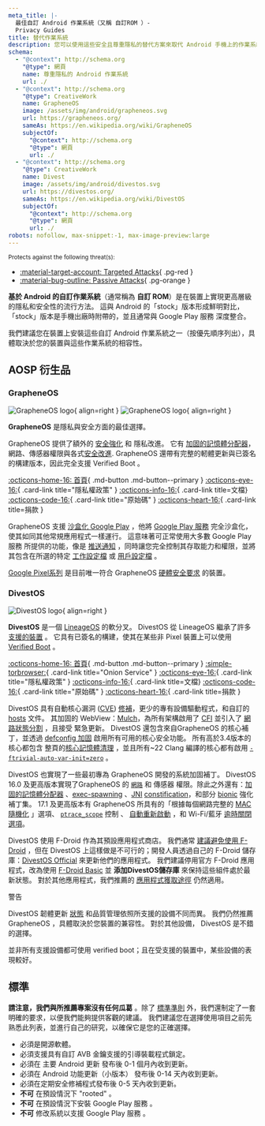 ```yaml
---
meta_title: |-
  最佳自訂 Android 作業系統（又稱 自訂ROM ）-
  Privacy Guides
title: 替代作業系統
description: 您可以使用這些安全且尊重隱私的替代方案來取代 Android 手機上的作業系統。
schema:
  - "@context": http://schema.org
    "@type": 網頁
    name: 尊重隱私的 Android 作業系統
    url: ./
  - "@context": http://schema.org
    "@type": CreativeWork
    name: GrapheneOS
    image: /assets/img/android/grapheneos.svg
    url: https://grapheneos.org/
    sameAs: https://en.wikipedia.org/wiki/GrapheneOS
    subjectOf:
      "@context": http://schema.org
      "@type": 網頁
      url: ./
  - "@context": http://schema.org
    "@type": CreativeWork
    name: Divest
    image: /assets/img/android/divestos.svg
    url: https://divestos.org/
    sameAs: https://en.wikipedia.org/wiki/DivestOS
    subjectOf:
      "@context": http://schema.org
      "@type": 網頁
      url: ./
robots: nofollow, max-snippet:-1, max-image-preview:large
---
```


<small>Protects against the following threat(s):</small>

- [:material-target-account: Targeted Attacks](../basics/common-threats.md#attacks-against-specific-individuals){ .pg-red }
- [:material-bug-outline: Passive Attacks](../basics/common-threats.md#security-and-privacy){ .pg-orange }

**基於 Android 的自訂作業系統**（通常稱為 **自訂 ROM**）是在裝置上實現更高層級的隱私和安全性的流行方法。 這與 Android 的「stock」版本形成鮮明對比，「stock」版本是手機出廠時附帶的，並且通常與 Google Play 服務 深度整合。

我們建議您在裝置上安裝這些自訂 Android 作業系統之一（按優先順序列出），具體取決於您的裝置與這些作業系統的相容性。

## AOSP 衍生品

### GrapheneOS

<div class="admonition recommendation" markdown>

![GrapheneOS logo](../assets/img/android/grapheneos.svg#only-light){ align=right }
![GrapheneOS logo](../assets/img/android/grapheneos-dark.svg#only-dark){ align=right }

**GrapheneOS** 是隱私與安全方面的最佳選擇。

GrapheneOS 提供了額外的 [安全強化](https://zh.m.wikipedia.org/wiki/%E5%AE%89%E5%85%A8%E5%BC%B7%E5%8C%96) 和 隱私改進。 它有 [加固的記憶體分配器](https://github.com/GrapheneOS/hardened_malloc)，網路、傳感器權限與各式[安全改進](https://grapheneos.org/features). GrapheneOS 還帶有完整的軔體更新與已簽名的構建版本，因此完全支援 Verified Boot 。

[:octicons-home-16: 首頁](https://grapheneos.org){ .md-button .md-button--primary }
[:octicons-eye-16:](https://grapheneos.org/faq#privacy-policy){ .card-link title="隱私權政策" }
[:octicons-info-16:](https://grapheneos.org/faq){ .card-link title=文檔}
[:octicons-code-16:](https://grapheneos.org/source){ .card-link title="原始碼" }
[:octicons-heart-16:](https://grapheneos.org/donate){ .card-link title=捐款 }

</div>

GrapheneOS 支援 [沙盒化 Google Play](https://grapheneos.org/usage#sandboxed-google-play) ，他將 [Google Play 服務](https://zh.wikipedia.org/wiki/Google_Play%E6%9C%8D%E5%8B%99) 完全沙盒化，使其如同其他常規應用程式一樣運行。 這意味著可正常使用大多數 Google Play 服務 所提供的功能，像是 [推送通知](https://firebase.google.com/docs/cloud-messaging) ，同時讓您完全控制其存取能力和權限，並將其包含在所選的特定 [工作設定檔](../os/android-overview.md#work-profile) 或 [用戶設定檔](../os/android-overview.md#user-profiles) 。

[Google Pixel系列](../mobile-phones.md#google-pixel) 是目前唯一符合 GrapheneOS [硬體安全要求](https://grapheneos.org/faq#future-devices) 的裝置。

### DivestOS

<div class="admonition recommendation" markdown>

![DivestOS logo](../assets/img/android/divestos.svg){ align=right }

**DivestOS** 是一個 [LineageOS](https://lineageos.org) 的軟分叉。
DivestOS 從 LineageOS 繼承了許多 [支援的裝置](https://divestos.org/index.php?page=devices\&base=LineageOS) 。 它具有已簽名的構建，使其在某些非 Pixel 裝置上可以使用 [Verified Boot](https://source.android.com/security/verifiedboot) 。

[:octicons-home-16: 首頁](https://divestos.org){ .md-button .md-button--primary }
[:simple-torbrowser:](http://divestoseb5nncsydt7zzf5hrfg44md4bxqjs5ifcv4t7gt7u6ohjyyd.onion){ .card-link title="Onion Service" }
[:octicons-eye-16:](https://divestos.org/index.php?page=privacy_policy){ .card-link title="隱私權政策" }
[:octicons-info-16:](https://divestos.org/index.php?page=faq){ .card-link title=文檔}
[:octicons-code-16:](https://github.com/divested-mobile){ .card-link title="原始碼" }
[:octicons-heart-16:](https://divested.dev/pages/donate){ .card-link title=捐款 }

</div>

DivestOS 具有自動核心漏洞 ([CVE](https://zh.wikipedia.org/wiki/Common_Vulnerabilities_and_Exposures)) [修補](https://gitlab.com/divested-mobile/cve_checker)，更少的專有設備驅動程式，和自訂的 [hosts](https://divested.dev/index.php?page=dnsbl) 文件。 其加固的 WebView：[Mulch](https://gitlab.com/divested-mobile/mulch)，為所有架構啟用了 [CFI](https://en.wikipedia.org/wiki/Control-flow_integrity) 並引入了 [網路狀態分割](https://developer.mozilla.org/docs/Web/Privacy/State_Partitioning) ，且接受 緊急更新。
DivestOS 還包含來自GrapheneOS 的核心補丁，並透過 [defconfig 加固](https://github.com/Divested-Mobile/DivestOS-Build/blob/master/Scripts/Common/Functions.sh#L758) 啟用所有可用的核心安全功能。 所有高於3.4版本的核心都包含 整頁的[核心記憶體清理](https://lwn.net/Articles/334747) ，並且所有~22 Clang 編譯的核心都有啟用 [`-ftrivial-auto-var-init=zero`](https://reviews.llvm.org/D54604?id=174471) 。

DivestOS 也實現了一些最初專為 GrapheneOS 開發的系統加固補丁。 DivestOS 16.0 及更高版本實現了GrapheneOS 的 [`網路`](https://developer.android.com/training/basics/network-ops/connecting) 和 傳感器 權限。除此之外還有：[加固的記憶體分配器](https://github.com/GrapheneOS/hardened_malloc) 、[exec-spawning](https://grapheneos.org/usage#exec-spawning) 、[JNI](https://zh.wikipedia.org/wiki/Java%E6%9C%AC%E5%9C%B0%E6%8E%A5%E5%8F%A3) [constification](https://zh.wikipedia.org/wiki/Const)，和部分 [bionic](https://zh.wikipedia.org/wiki/Bionic_\(%E8%BB%9F%E9%AB%94\)) 強化補丁集。 17.1 及更高版本有 GrapheneOS 所具有的「根據每個網路完整的 [MAC 隨機化](https://en.wikipedia.org/wiki/MAC_address#Randomization) 」選項、 [`ptrace_scope`](https://kernel.org/doc/html/latest/admin-guide/LSM/Yama.html) 控制 、 [自動重新啟動](https://grapheneos.org/features#auto-reboot) ，和 Wi-Fi/藍牙 [逾時關閉選項](https://grapheneos.org/features#attack-surface-reduction)。

DivestOS 使用 F-Droid 作為其預設應用程式商店。 我們通常 [建議避免使用 F-Droid](obtaining-apps.md#f-droid) ，但在 DivestOS 上這樣做是不可行的；開發人員透過自己的 F-Droid 儲存庫：[DivestOS Official](https://divestos.org/fdroid/official) 來更新他們的應用程式。 我們建議停用官方 F-Droid 應用程式，改為使用 [F-Droid Basic](https://f-droid.org/en/packages/org.fdroid.basic) 並 **添加DivestOS儲存庫** 來保持這些組件處於最新狀態。 對於其他應用程式，我們推薦的 [應用程式獲取途徑](obtaining-apps.md) 仍然適用。

<div class="admonition warning" markdown>
<p class="admonition-title">警告</p>

DivestOS 韌體更新 [狀態](https://gitlab.com/divested-mobile/firmware-empty/-/blob/master/STATUS) 和品質管理依照所支援的設備不同而異。 我們仍然推薦 GrapheneOS ，具體取決於您裝置的兼容性。 對於其他設備， DivestOS 是不錯的選擇。

並非所有支援設備都可使用 verified boot；且在受支援的裝置中，某些設備的表現較好。

</div>

## 標準

**請注意，我們與所推薦專案沒有任何瓜葛** 。除了 [標準準則](../about/criteria.md) 外，我們還制定了一套明確的要求，以便我們能夠提供客觀的建議。 我們建議您在選擇使用項目之前先熟悉此列表，並進行自己的研究，以確保它是您的正確選擇。

- 必須是開源軟體。
- 必須支援具有自訂 AVB 金鑰支援的引導裝載程式鎖定。
- 必須在 主要 Android 更新 發布後 0-1 個月內收到更新。
- 必須在 Android 功能更新（小版本） 發布後 0-14 天內收到更新。
- 必須在定期安全修補程式發布後 0-5 天內收到更新。
- **不可** 在預設情況下 "rooted" 。
- **不可** 在預設情況下安裝 Google Play 服務 。
- **不可** 修改系統以支援 Google Play 服務 。
